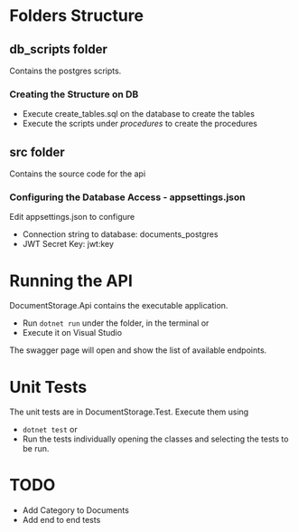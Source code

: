 # Folders Structure

## db_scripts folder

Contains the postgres scripts.

### Creating the Structure on DB
- Execute create_tables.sql on the database to create the tables
- Execute the scripts under _procedures_ to create the procedures

## src folder
Contains the source code for the api

### Configuring the Database Access - appsettings.json
Edit appsettings.json to configure 
- Connection string to database: documents_postgres
- JWT Secret Key: jwt:key

# Running the API
DocumentStorage.Api contains the executable application.

- Run ```dotnet run``` under the folder, in the terminal or
- Execute it on Visual Studio

The swagger page will open and show the list of available endpoints.

# Unit Tests
The unit tests are in DocumentStorage.Test. Execute them using 
- ```dotnet test``` or
- Run the tests individually opening the classes and selecting the tests to be run.

# TODO

- Add Category to Documents
- Add end to end tests
